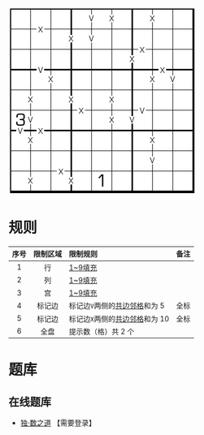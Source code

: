 ![](../../../../../../images/sudoku/最少标VX数独.png)

# 规则
| 序号  | 限制区域 | 限制规则                 |   备注   |
|:---:|:----:|:---------------------|:------:|
|  1  |  行   | [1~9填充]              |        |
|  2  |  列   | [1~9填充]              |        |
|  3  |  宫   | [1~9填充]              |        |
|  4  | 标记边  | 标记边`V`两侧的[共边邻格]和为 5  |   全标   |
|  5  | 标记边  | 标记边`X`两侧的[共边邻格]和为 10 |   全标   |
|  6  |  全盘  | 提示数（格）共 2 个          | &nbsp; | 

# 题库

## 在线题库
- [独·数之道](http://www.sudokufans.org.cn/lx/game.index.php?type=vxc) 【需要登录】

[1~9填充]: ../../../../../../rules.md#1~9填充
[共边邻格]: ../../../../../../rules.md#共边邻格
